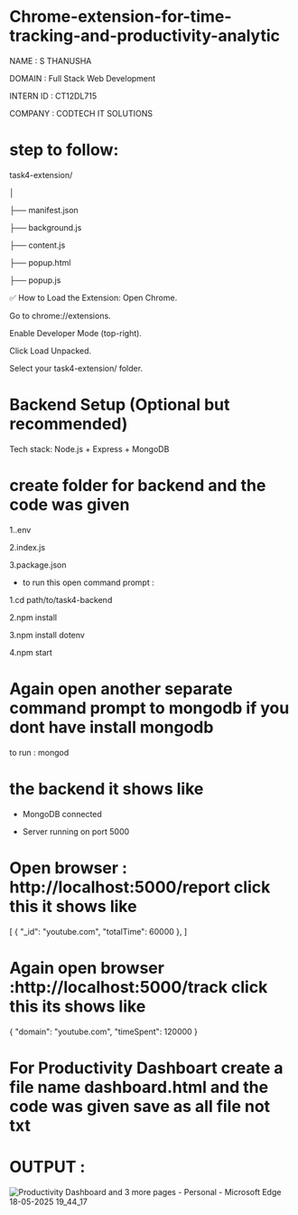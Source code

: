 # Chrome-extension-for-time-tracking-and-productivity-analytic 

NAME : S THANUSHA

DOMAIN : Full Stack Web Development

INTERN ID : CT12DL715

COMPANY : CODTECH IT SOLUTIONS

# step to follow:

task4-extension/

│

├── manifest.json

├── background.js


├── content.js

├── popup.html

├── popup.js

✅ How to Load the Extension:
Open Chrome.

Go to chrome://extensions.

Enable Developer Mode (top-right).

Click Load Unpacked.

Select your task4-extension/ folder.

# Backend Setup (Optional but recommended)
Tech stack: Node.js + Express + MongoDB

# create folder for backend and the code was given 

1..env

2.index.js

3.package.json

* to run this open command prompt :

1.cd path/to/task4-backend

2.npm install

3.npm install dotenv

4.npm start

# Again open another separate command prompt to mongodb if you dont have install mongodb

to run : mongod

 # the  backend it shows like 

* MongoDB connected

* Server running on port 5000

# Open browser : http://localhost:5000/report click this it shows like 

[
  { "_id": "youtube.com", "totalTime": 60000 },
]

# Again open browser :http://localhost:5000/track click this its shows like 

 {
  "domain": "youtube.com",
  "timeSpent": 120000
}

# For Productivity Dashboart create a file name dashboard.html and the code was given save as all file not txt 

# OUTPUT : 

![Productivity Dashboard and 3 more pages - Personal - Microsoft​ Edge 18-05-2025 19_44_17](https://github.com/user-attachments/assets/2ee6c7c2-5b3d-41ca-8c21-c08366ca24c2)


